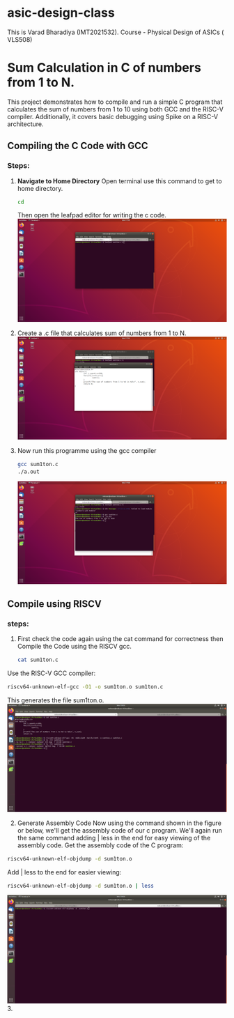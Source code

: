 # asic-design-class
This is Varad Bharadiya (IMT2021532). Course - Physical Design of ASICs ( VLS508)

# Sum Calculation in C of numbers from 1 to N.

This project demonstrates how to compile and run a simple C program that calculates the sum of numbers from 1 to 10 using both GCC and the RISC-V compiler. Additionally, it covers basic debugging using Spike on a RISC-V architecture.

## Compiling the C Code with GCC

### Steps:

1. **Navigate to Home Directory**
   Open terminal
   use this command to get to home directory.
   ```bash
   cd
   ```
   Then open the leafpad editor for writing the c code.
   ![Alt text](images/image1.png)

3. Create a .c file that calculates sum of numbers from 1 to N.
   ![Alt text](images/image2.png)
4. Now run this programme using the gcc compiler
   
    ```bash
   gcc sum1ton.c
   ./a.out
    ```
   ![Alt text](images/image3.png)
   
## Compile using RISCV

### steps:
1. First check the code again using the cat command for correctness then Compile the Code using the RISCV gcc.
   ```bash
   cat sum1ton.c
   ```
Use the RISC-V GCC compiler:
   ```bash
   riscv64-unknown-elf-gcc -O1 -o sum1ton.o sum1ton.c
   ```
This generates the file sum1ton.o.
   ![Alt text](images/image4.png)

2. Generate Assembly Code
Now using the command shown in the figure or below, we'll get the assembly code of our c program. We'll again run the same command adding | less in the end for easy viewing of the assembly code.
Get the assembly code of the C program:
```bash
riscv64-unknown-elf-objdump -d sum1ton.o
```
Add | less to the end for easier viewing:
```bash
riscv64-unknown-elf-objdump -d sum1ton.o | less
```
   ![Alt text](images/image5.png)
3. 






   


